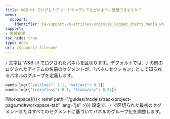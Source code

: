 ```yaml
---
title: W&B UI でログしたチャートやメディアをどのように整理できますか？
menu:
  support:
    identifier: ja-support-kb-articles-organize_logged_charts_media_wb_ui
support:
- 実験管理
toc_hide: true
type: docs
url: /support/:filename
---
```


`/` 文字は W&B UI でログされたパネルを区切ります。デフォルトでは、`/` の前のログされたアイテムの名前のセグメントが、「パネルセクション」として知られるパネルのグループを定義します。

```python
wandb.log({"val/loss": 1.1, "val/acc": 0.3})
wandb.log({"train/loss": 0.1, "train/acc": 0.94})
```

[Workspace]({{< relref path="/guides/models/track/project-page.md#workspace-tab" lang="ja" >}}) 設定で、`/` で区切られた最初のセグメントまたはすべてのセグメントに基づいてパネルのグループ化を調整します。